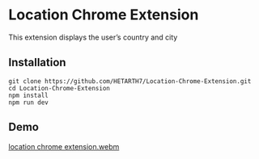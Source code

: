 # Location Chrome Extension

This extension displays the user’s country and city

## Installation

    git clone https://github.com/HETARTH7/Location-Chrome-Extension.git
    cd Location-Chrome-Extension
    npm install
    npm run dev

## Demo
[location chrome extension.webm](https://github.com/HETARTH7/Location-Chrome-Extension/assets/89123479/06843264-68af-4179-b2f5-a476a33775a4)
